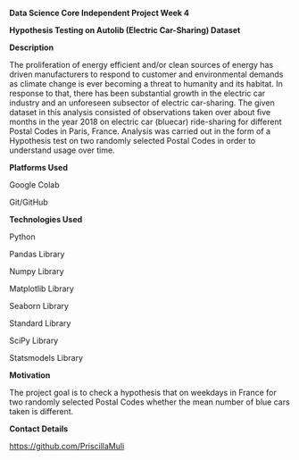 **Data Science Core Independent Project Week 4**

**Hypothesis Testing on Autolib (Electric Car-Sharing) Dataset**

**Description**

The proliferation of energy efficient and/or clean sources of energy has driven manufacturers to respond to customer and environmental demands as climate change is ever becoming a threat to humanity and its habitat. In response to that, there has been substantial growth in the electric car industry and an unforeseen subsector of electric car-sharing. The given dataset in this analysis consisted of observations taken over about five months in the year 2018 on electric car (bluecar) ride-sharing for different Postal Codes in Paris, France. Analysis was carried out in the form of a Hypothesis test on two randomly selected Postal Codes in order to understand usage over time.

**Platforms Used**

Google Colab

Git/GitHub

**Technologies Used**

Python

Pandas Library

Numpy Library

Matplotlib Library

Seaborn Library

Standard Library

SciPy Library

Statsmodels Library

**Motivation**

The project goal is to check a hypothesis that on weekdays in France for two randomly selected Postal Codes whether the mean number of blue cars taken is different.

**Contact Details**

https://github.com/PriscillaMuli
